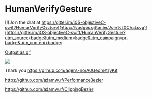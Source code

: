 # HumanVerifyGesture


[![Join the chat at https://gitter.im/iOS-objectiveC-swift/HumanVerifyGesture](https://badges.gitter.im/Join%20Chat.svg)](https://gitter.im/iOS-objectiveC-swift/HumanVerifyGesture?utm_source=badge&utm_medium=badge&utm_campaign=pr-badge&utm_content=badge)

[Output as gif](https://goo.gl/JCPijr)

![](http://i.imgur.com/Lw1B0vG.gif)


Thank you
https://github.com/agens-no/AGGeometryKit

https://github.com/adamwulf/PerformanceBezier

https://github.com/adamwulf/ClippingBezier
